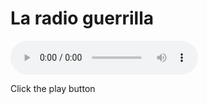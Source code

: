 # La radio guerrilla


<!DOCTYPE html>
<html>
 <head>
   <title>Title of the document</title>
 </head>
 <body>
   <audio controls>
     <source src="http://giss.tv:8000/guerrillaradio.ogg">
     <source src="/build/audios/audio.mp3" type="audio/mpeg">
   </audio>
   <p>Click the play button</p>
 </body>
</html>
